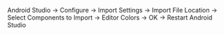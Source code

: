 Android Studio -> Configure -> Import Settings -> Import File Location -> Select Components to Import -> Editor Colors -> OK -> Restart Android Studio